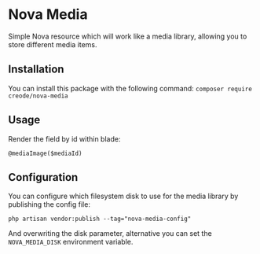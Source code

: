 # Nova Media
Simple Nova resource which will work like a media library, allowing you to store different media items.

## Installation
You can install this package with the following command:
`composer require creode/nova-media`

## Usage
Render the field by id within blade:
```
@mediaImage($mediaId)
```

## Configuration
You can configure which filesystem disk to use for the media library by publishing the config file:

`php artisan vendor:publish --tag="nova-media-config"`

And overwriting the disk parameter, alternative you can set the `NOVA_MEDIA_DISK` environment variable.
